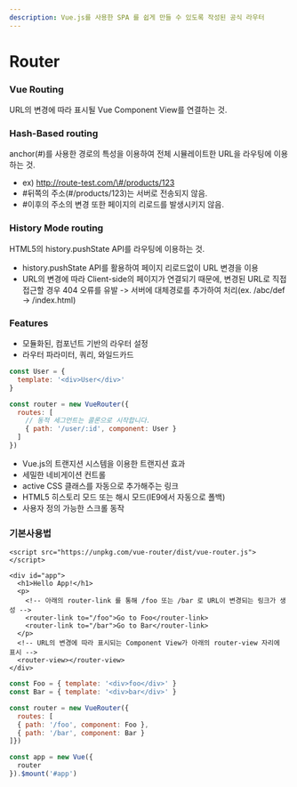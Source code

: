 ```yaml
---
description: Vue.js를 사용한 SPA 를 쉽게 만들 수 있도록 작성된 공식 라우터
---
```


# Router

### Vue Routing

URL의 변경에 따라 표시될 Vue Component View를 연결하는 것.

### Hash-Based routing

anchor\(\#\)를 사용한 경로의 특성을 이용하여 전체 시뮬레이트한 URL을 라우팅에 이용하는 것. 

* ex\) http://route-test.com/\#/products/123
* \#뒤쪽의 주소\(\#/products/123\)는 서버로 전송되지 않음.
* \#이후의 주소의 변경 또한 페이지의 리로드를 발생시키지 않음.

### History Mode routing

HTML5의 history.pushState API를 라우팅에 이용하는 것.

* history.pushState API를 활용하여 페이지 리로드없이 URL 변경을 이용 
* URL의 변경에 따라 Client-side의 페이지가 연결되기 때문에, 변경된 URL로 직접 접근할 경우 404 오류를 유발 -&gt; 서버에 대체경로를 추가하여 처리\(ex. /abc/def -&gt; /index.html\)

### Features

* 모듈화된, 컴포넌트 기반의 라우터 설정
* 라우터 파라미터, 쿼리, 와일드카드

```javascript
const User = {
  template: '<div>User</div>'
}

const router = new VueRouter({
  routes: [
    // 동적 세그먼트는 콜론으로 시작합니다.
    { path: '/user/:id', component: User }
  ]
})
```

* Vue.js의 트랜지션 시스템을 이용한 트랜지션 효과
* 세밀한 네비게이션 컨트롤
* active CSS 클래스를 자동으로 추가해주는 링크
* HTML5 히스토리 모드 또는 해시 모드\(IE9에서 자동으로 폴백\)
* 사용자 정의 가능한 스크롤 동작

### 기본사용법 

```markup
<script src="https://unpkg.com/vue-router/dist/vue-router.js"></script>

<div id="app">
  <h1>Hello App!</h1>
  <p>
    <!-- 아래의 router-link 를 통해 /foo 또는 /bar 로 URL이 변경되는 링크가 생성 -->
    <router-link to="/foo">Go to Foo</router-link>
    <router-link to="/bar">Go to Bar</router-link>
  </p>
  <!-- URL의 변경에 따라 표시되는 Component View가 아래의 router-view 자리에 표시 -->
  <router-view></router-view>
</div>
```

```javascript
const Foo = { template: '<div>foo</div>' }
const Bar = { template: '<div>bar</div>' }

const router = new VueRouter({
  routes: [
  { path: '/foo', component: Foo },
  { path: '/bar', component: Bar }
]})

const app = new Vue({
  router
}).$mount('#app')
```




